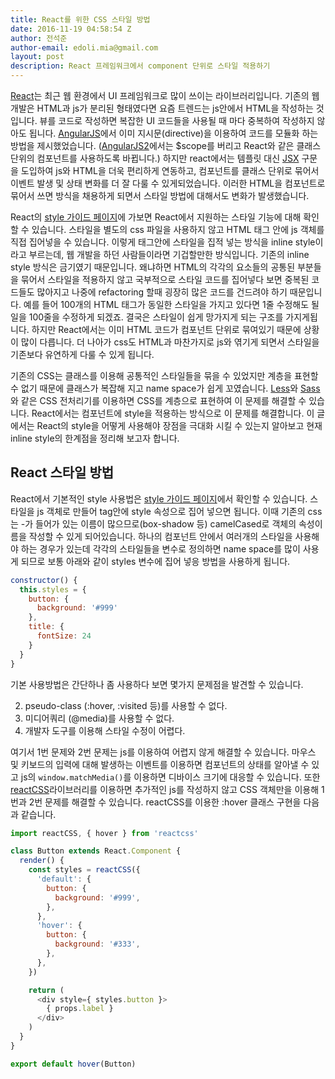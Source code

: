 ```yaml
---
title: React를 위한 CSS 스타일 방법
date: 2016-11-19 04:58:54 Z
author: 전석준
author-email: edoli.mia@gmail.com
layout: post
description: React 프레임워크에서 component 단위로 스타일 적용하기
---
```


[React](https://facebook.github.io/react/)는 최근 웹 환경에서 UI 프레임워크로 많이 쓰이는 라이브러리입니다. 기존의 웹 개발은 HTML과 js가 분리된 형태였다면 요즘 트렌드는 js안에서 HTML을 작성하는 것입니다. 뷰를 코드로 작성하면 복잡한 UI 코드들을 사용될 때 마다 중복하여 작성하지 않아도 됩니다. [AngularJS](https://angularjs.org/)에서 이미 지시문(directive)을 이용하여 코드를 모듈화 하는 방법을 제시했었습니다. ([AngularJS2](https://angular.io/)에서는 $scope를 버리고 React와 같은 클래스 단위의 컴포넌트를 사용하도록 바뀝니다.) 하지만 react에서는 템플릿 대신 [JSX](https://facebook.github.io/react/docs/jsx-in-depth.html) 구문을 도입하여 js와 HTML을 더욱 편리하게 연동하고, 컴포넌트를 클래스 단위로 묶어서 이벤트 발생 및 상태 변화를 더 잘 다룰 수 있게되었습니다. 이러한 HTML을 컴포넌트로 묶어서 쓰면 방식을 채용하게 되면서 스타일 방법에 대해서도 변화가 발생했습니다.

React의 [style 가이드 페이지](https://facebook.github.io/react/docs/dom-elements.html#style)에 가보면 React에서 지원하는 스타일 기능에 대해 확인할 수 있습니다. 스타일을 별도의 css 파일을 사용하지 않고 HTML 태그 안에 js 객체를 직접 집어넣을 수 있습니다. 이렇게 태그안에 스타일을 집적 넣는 방식을 inline style이라고 부르는데, 웹 개발을 하던 사람들이라면 기겁할만한 방식입니다. 기존의 inline style 방식은 금기였기 때문입니다. 왜냐하면 HTML의 각각의 요소들의 공통된 부분들을 묶어서 스타일을 적용하지 않고 국부적으로 스타일 코드를 집어넣다 보면 중복된 코드들도 많아지고 나중에 refactoring 할때 굉장히 많은 코드를 건드려야 하기 때문입니다. 예를 들어 100개의 HTML 태그가 동일한 스타일을 가지고 있다면 1줄 수정해도 될 일을 100줄을 수정하게 되겠죠. 결국은 스타일이 쉽게 망가지게 되는 구조를 가지게됩니다. 하지만 React에서는 이미 HTML 코드가 컴포넌트 단위로 묶여있기 때문에 상황이 많이 다릅니다. 더 나아가 css도 HTML과 마찬가지로 js와 엮기게 되면서 스타일을 기존보다 유연하게 다룰 수 있게 됩니다.

기존의 CSS는 클래스를 이용해 공통적인 스타일들을 묶을 수 있었지만 계층을 표현할 수 없기 때문에 클래스가 복잡해 지고 name space가 쉽게 꼬였습니다. [Less](http://lesscss.org/)와 [Sass](http://sass-lang.com/)와 같은 CSS 전처리기를 이용하면 CSS를 계층으로 표현하여 이 문제를 해결할 수 있습니다. React에서는 컴포넌트에 style을 적용하는 방식으로 이 문제를 해결합니다. 이 글에서는 React의 style을 어떻게 사용해야 장점을 극대화 시킬 수 있는지 알아보고 현재 inline style의 한계점을 정리해 보고자 합니다.

## React 스타일 방법

React에서 기본적인 style 사용법은 [style 가이드 페이지](https://facebook.github.io/react/docs/dom-elements.html#style)에서 확인할 수 있습니다. 스타일을 js 객체로 만들어 tag안에 style 속성으로 집어 넣으면 됩니다. 이때 기존의 css는 -가 들어가 있는 이름이 많으므로(box-shadow 등) camelCased로 객체의 속성이름을 작성할 수 있게 되어있습니다. 하나의 컴포넌트 안에서 여러개의 스타일을 사용해야 하는 경우가 있는데 각각의 스타일들을 변수로 정의하면 name space를 많이 사용게 되므로 보통 아래와 같이 styles 변수에 집어 넣응 방법을 사용하게 됩니다.

```javascript
constructor() {
  this.styles = {
    button: {
      background: '#999'
    },
    title: {
      fontSize: 24
    }
  }
}
```

기본 사용방법은 간단하나 좀 사용하다 보면 몇가지 문제점을 발견할 수 있습니다.

2. pseudo-class (:hover, :visited 등)를 사용할 수 없다.
1. 미디어쿼리 (@media)를 사용할 수 없다.
3. 개발자 도구를 이용해 스타일 수정이 어렵다.

여기서 1번 문제와 2번 문제는 js를 이용하여 어렵지 않게 해결할 수 있습니다. 마우스 및 키보드의 입력에 대해 발생하는 이벤트를 이용하면 컴포넌트의 상태를 알아낼 수 있고 js의 `window.matchMedia()`를 이용하면 디바이스 크기에 대응할 수 있습니다. 또한 [reactCSS](http://reactcss.com/)라이브러리를 이용하면 추가적인 js를 작성하지 않고 CSS 객체만을 이용해 1번과 2번 문제를 해결할 수 있습니다. reactCSS를 이용한 :hover 클래스 구현을 다음과 같습니다.

```javascript
import reactCSS, { hover } from 'reactcss'

class Button extends React.Component {
  render() {
    const styles = reactCSS({
      'default': {
        button: {
          background: '#999',
        },
      },
      'hover': {
        button: {
          background: '#333',
        },
      },
    })

    return (
      <div style={ styles.button }>
        { props.label }
      </div>
    )
  }
}

export default hover(Button)
```
